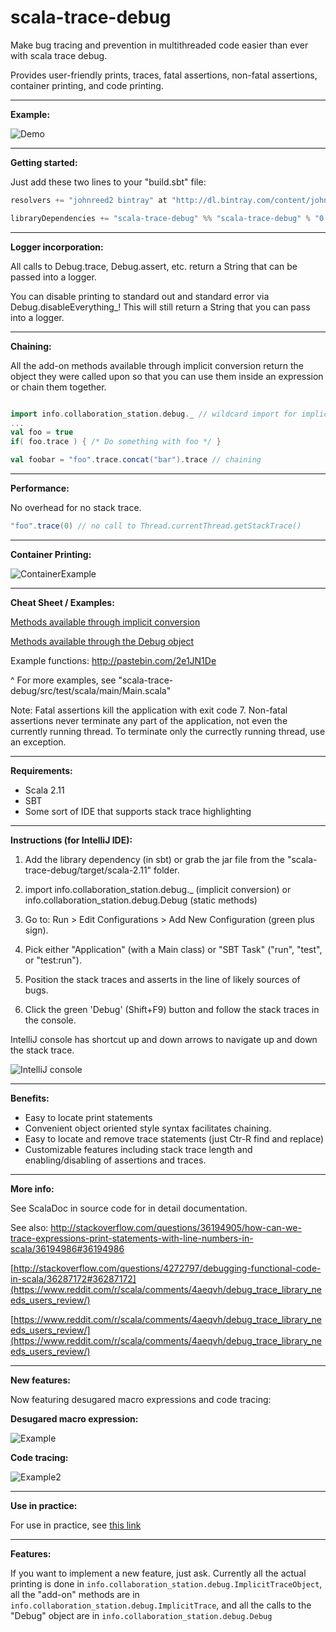 # scala-trace-debug
Make bug tracing and prevention in multithreaded code easier than ever with scala trace debug. 

Provides user-friendly prints, traces, fatal assertions, non-fatal assertions, container printing, and code printing.

____________________________________________________________________________________________________________________

**Example:**

![Demo](http://s9.postimg.org/ssuso8f4f/Example_Screenshot_Highlight.png)

____________________________________________________________________________________________________________________

**Getting started:**

Just add these two lines to your "build.sbt" file:

```scala
resolvers += "johnreed2 bintray" at "http://dl.bintray.com/content/johnreed2/maven"

libraryDependencies += "scala-trace-debug" %% "scala-trace-debug" % "0.1.7"
```

____________________________________________________________________________________________________________________

**Logger incorporation:**

All calls to Debug.trace, Debug.assert, etc. return a String that can be passed into a logger. 

You can disable printing to standard out and standard error via Debug.disableEverything_! This will still return a String that you can pass into a logger. 

____________________________________________________________________________________________________________________

**Chaining:**

All the add-on methods available through implicit conversion return the object they were called upon so that you can use them inside an expression or chain them together.

```scala

import info.collaboration_station.debug._ // wildcard import for implicit conversion
...
val foo = true
if( foo.trace ) { /* Do something with foo */ }

val foobar = "foo".trace.concat("bar").trace // chaining

```

____________________________________________________________________________________________________________________

**Performance:**

No overhead for no stack trace. 

```scala
"foo".trace(0) // no call to Thread.currentThread.getStackTrace()
```

____________________________________________________________________________________________________________________

**Container Printing:**

![ContainerExample](http://i.imgur.com/IMk1CnM.png)

____________________________________________________________________________________________________________________
**Cheat Sheet / Examples:**

[Methods available through implicit conversion](http://ec2-52-87-157-20.compute-1.amazonaws.com/#info.collaboration_station.debug.package$$ImplicitTrace)

[Methods available through the Debug object](http://ec2-52-87-157-20.compute-1.amazonaws.com/#info.collaboration_station.debug.Debug$)

Example functions: http://pastebin.com/2e1JN1De

^ For more examples, see "scala-trace-debug/src/test/scala/main/Main.scala"

Note: Fatal assertions kill the application with exit code 7. Non-fatal assertions never terminate any part of the application, not even the currently running thread. To terminate only the currectly running thread, use an exception.

____________________________________________________________________________________________________________________

**Requirements:**

- Scala 2.11
- SBT
- Some sort of IDE that supports stack trace highlighting

____________________________________________________________________________________________________________________

**Instructions (for IntelliJ IDE):**

1. Add the library dependency (in sbt) or grab the jar file from the "scala-trace-debug/target/scala-2.11" folder.

2. import info.collaboration_station.debug._ (implicit conversion) or info.collaboration_station.debug.Debug (static methods)

3. Go to: Run > Edit Configurations > Add New Configuration (green plus sign).

4. Pick either "Application" (with a Main class) or "SBT Task" ("run", "test", or "test:run").

5. Position the stack traces and asserts in the line of likely sources of bugs.

6. Click the green 'Debug' (Shift+F9) button and follow the stack traces in the console. 
 
IntelliJ console has shortcut up and down arrows to navigate up and down the stack trace.

![IntelliJ console](http://s29.postimg.org/ud0knou1j/debug_Screenshot_Crop.png)

____________________________________________________________________________________________________________________

**Benefits:**

- Easy to locate print statements
- Convenient object oriented style syntax facilitates chaining.
- Easy to locate and remove trace statements (just Ctr-R find and replace)
- Customizable features including stack trace length and enabling/disabling of assertions and traces.
____________________________________________________________________________________________________________________


**More info:**

See ScalaDoc in source code for in detail documentation.

See also: http://stackoverflow.com/questions/36194905/how-can-we-trace-expressions-print-statements-with-line-numbers-in-scala/36194986#36194986

[http://stackoverflow.com/questions/4272797/debugging-functional-code-in-scala/36287172#36287172](https://www.reddit.com/r/scala/comments/4aeqvh/debug_trace_library_needs_users_review/)

[https://www.reddit.com/r/scala/comments/4aeqvh/debug_trace_library_needs_users_review/](https://www.reddit.com/r/scala/comments/4aeqvh/debug_trace_library_needs_users_review/)


____________________________________________________________________________________________________________________

**New features:**

Now featuring desugared macro expressions and code tracing:

**Desugared macro expression:**

![Example](http://i.imgur.com/D1jLiaa.png)

**Code tracing:**

![Example2](http://i.imgur.com/pdey7Jk.png)

____________________________________________________________________________________________________________________

**Use in practice:**

For use in practice, see [this link](http://pastebin.com/GSjxYQ70)

____________________________________________________________________________________________________________________

**Features:**

If you want to implement a new feature, just ask. Currently all the actual printing is done in `info.collaboration_station.debug.ImplicitTraceObject`, all the "add-on" methods are in 
`info.collaboration_station.debug.ImplicitTrace`, and all the calls to the "Debug" object are in 
`info.collaboration_station.debug.Debug`
